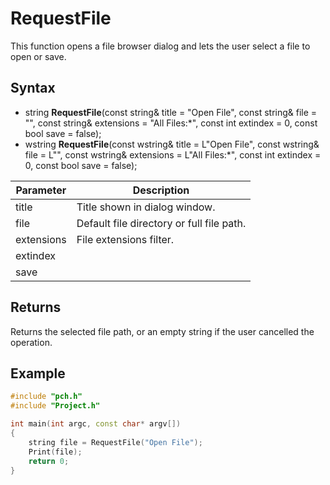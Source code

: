 # RequestFile #
This function opens a file browser dialog and lets the user select a file to open or save.

## Syntax ##
- string **RequestFile**(const string& title = "Open File", const string& file = "", const string& extensions = "All Files:*", const int extindex = 0, const bool save = false);
- wstring **RequestFile**(const wstring& title = L"Open File", const wstring& file = L"", const wstring& extensions = L"All Files:*", const int extindex = 0, const bool save = false);

| Parameter | Description |
| ----- | ----- |
| title | Title shown in dialog window. |
| file | Default file directory or full file path. |
| extensions | File extensions filter. |
| extindex |  |
| save | |

## Returns ##
Returns the selected file path, or an empty string if the user cancelled the operation.

## Example ##

```c++
#include "pch.h"
#include "Project.h"

int main(int argc, const char* argv[])
{
	string file = RequestFile("Open File");
	Print(file);
	return 0;
}
```

